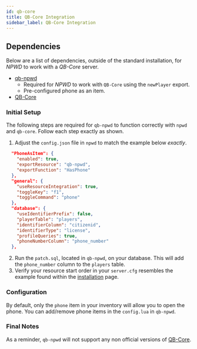 ```yaml
---
id: qb-core
title: QB-Core Integration
sidebar_label: QB-Core Integration
---
```


## Dependencies
Below are a list of dependencies, outside of the standard installation, for *NPWD* to work with a *QB-Core* server.
- [qb-npwd](https://github.com/qbcore-framework/qb-npwd)
    - Required for *NPWD* to work with `QB-Core` using the `newPlayer` export.
    - Pre-configured phone as an item.
- [QB-Core](https://github.com/qbcore-framework/qb-core)

### Initial Setup
The following steps are required for `qb-npwd` to function correctly with `npwd` and `qb-core`. Follow each step exactly as shown.

1. Adjust the `config.json` file in `npwd` to match the example below *exactly*.
```json
  "PhoneAsItem": {
    "enabled": true,
    "exportResource": "qb-npwd",
    "exportFunction": "HasPhone"
  },
  "general": {
    "useResourceIntegration": true,
    "toggleKey": "f1",
    "toggleCommand": "phone"
  },
  "database": {
    "useIdentifierPrefix": false,
    "playerTable": "players",
    "identifierColumn": "citizenid",
    "identifierType": "license",
    "profileQueries": true,
    "phoneNumberColumn": "phone_number"
  },
```
2. Run the `patch.sql`, located in `qb-npwd`, on your database. This will add the `phone_number` column to the `players` table.
3. Verify your resource start order in your `server.cfg` resembles the example found within the [installation](../start/installation#example-final-config) page. 

### Configuration
By default, only the `phone` item in your inventory will allow you to open the phone. You can add/remove phone items in the `config.lua` in `qb-npwd`. 

### Final Notes
 As a reminder, `qb-npwd` will not support any non official versions of [QB-Core](https://github.com/qbcore-framework/qb-core). 
